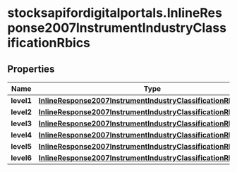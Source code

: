 # stocksapifordigitalportals.InlineResponse2007InstrumentIndustryClassificationRbics

## Properties

Name | Type | Description | Notes
------------ | ------------- | ------------- | -------------
**level1** | [**InlineResponse2007InstrumentIndustryClassificationRbicsLevel1**](InlineResponse2007InstrumentIndustryClassificationRbicsLevel1.md) |  | [optional] 
**level2** | [**InlineResponse2007InstrumentIndustryClassificationRbicsLevel2**](InlineResponse2007InstrumentIndustryClassificationRbicsLevel2.md) |  | [optional] 
**level3** | [**InlineResponse2007InstrumentIndustryClassificationRbicsLevel3**](InlineResponse2007InstrumentIndustryClassificationRbicsLevel3.md) |  | [optional] 
**level4** | [**InlineResponse2007InstrumentIndustryClassificationRbicsLevel4**](InlineResponse2007InstrumentIndustryClassificationRbicsLevel4.md) |  | [optional] 
**level5** | [**InlineResponse2007InstrumentIndustryClassificationRbicsLevel5**](InlineResponse2007InstrumentIndustryClassificationRbicsLevel5.md) |  | [optional] 
**level6** | [**InlineResponse2007InstrumentIndustryClassificationRbicsLevel6**](InlineResponse2007InstrumentIndustryClassificationRbicsLevel6.md) |  | [optional] 


